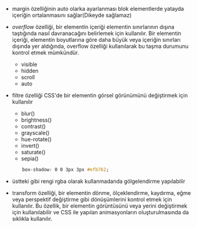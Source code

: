 - margin özelliğinin auto olarka ayarlanması blok elementlerde yatayda içeriğin ortalanmasını sağlar(Dikeyde sağlamaz)

- *overflow* özelliği, bir elementin içeriği elementin sınırlarının dışına taştığında nasıl davranacağını belirlemek için kullanılır. Bir elementin içeriği, elementin boyutlarına göre daha büyük veya içeriğin sınırları dışında yer aldığında, overflow özelliği kullanılarak bu taşma durumunu kontrol etmek mümkündür.
  - visible
  - hidden
  - scroll
  - auto

- filtre özelliği CSS'de bir elementin görsel görünümünü değiştirmek için kullanılır
  - blur()
  - brightness()
  - contrast()
  - grayscale()
  - hue-rotate()
  - invert()
  - saturate()
  - sepia()

```css
       box-shadow: 0 0 3px 3px #efb762;
```
- üstteki gibi rengi rgba olarak kullanmadanda gölgelendirme yapılabilir


- transform özelliği, bir elementin dönme, ölçeklendirme, kaydırma, eğme veya perspektif değiştirme gibi dönüşümlerini kontrol etmek için kullanılır. Bu özellik, bir elementin görüntüsünü veya yerini değiştirmek için kullanılabilir ve CSS ile yapılan animasyonların oluşturulmasında da sıklıkla kullanılır.




